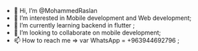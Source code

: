 - 👋 Hi, I’m @MohammedRaslan
- 👀 I’m interested in Mobile development and Web development; 
- 🌱 I’m currently learning backend in flutter ;
- 💞️ I’m looking to collaborate on mobile development;
- 📫 How to reach me =>
  var WhatsApp = +963944692796 ;
   

<!---
MohammedRaslan65310/MohammedRaslan65310 is a ✨ special ✨ repository because its `README.md` (this file) appears on your GitHub profile.
You can click the Preview link to take a look at your changes.
--->
